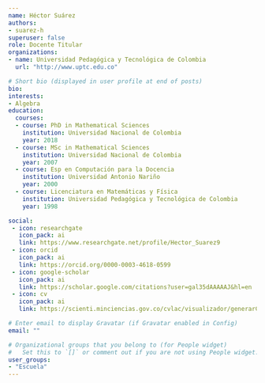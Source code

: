 ```yaml
---
name: Héctor Suárez
authors:
- suarez-h
superuser: false
role: Docente Titular
organizations:
- name: Universidad Pedagógica y Tecnológica de Colombia
  url: "http://www.uptc.edu.co"

# Short bio (displayed in user profile at end of posts)
bio: 
interests:
- Algebra
education:
  courses:
  - course: PhD in Mathematical Sciences
    institution: Universidad Nacional de Colombia
    year: 2018
  - course: MSc in Mathematical Sciences
    institution: Universidad Nacional de Colombia
    year: 2007
  - course: Esp en Computación para la Docencia
    institution: Universidad Antonio Nariño
    year: 2000    
  - course: Licenciatura en Matemáticas y Física
    institution: Universidad Pedagógica y Tecnológica de Colombia
    year: 1998

social:
 - icon: researchgate
   icon_pack: ai
   link: https://www.researchgate.net/profile/Hector_Suarez9
 - icon: orcid
   icon_pack: ai
   link: https://orcid.org/0000-0003-4618-0599
 - icon: google-scholar
   icon_pack: ai
   link: https://scholar.google.com/citations?user=gal35dAAAAAJ&hl=en
 - icon: cv
   icon_pack: ai
   link: https://scienti.minciencias.gov.co/cvlac/visualizador/generarCurriculoCv.do?cod_rh=0000749737

# Enter email to display Gravatar (if Gravatar enabled in Config)
email: ""

# Organizational groups that you belong to (for People widget)
#   Set this to `[]` or comment out if you are not using People widget.
user_groups:
- "Escuela"
---
```


